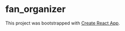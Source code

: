 # fan_organizer

This project was bootstrapped with [Create React App](https://github.com/facebook/create-react-app).
